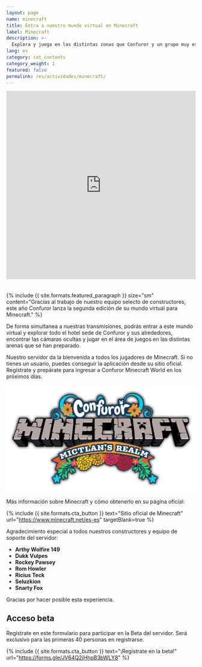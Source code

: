 ```yaml
---
layout: page
name: minecraft
title: Entra a nuestro mundo virtual en Minecraft
label: Minecraft
description: >-
  Explora y juega en las distintas zonas que Confuror y un grupo muy especial de constructores han preparado para ti.
lang: es
category: cat_contents
category_weight: 1
featured: false
permalink: /es/actividades/minecraft/
---
```


<div class="container-overflow">
<iframe src="https://www.youtube.com/embed/NjbxWDL9G4g" frameborder="0" allow="accelerometer; autoplay; clipboard-write; encrypted-media; gyroscope; picture-in-picture" allowfullscreen style="width: 100%; height: 500px;"></iframe>
</div>
<br>

{%
  include {{ site.formats.featured_paragraph }}
  size="sm"
  content="Gracias al trabajo de nuestro equipo selecto de constructores, este año Confuror lanza la segunda edición de su mundo virtual para Minecraft."
%}

De forma simultanea a nuestras transmisiones, podrás entrar a este mundo virtual y explorar todo el hotel sede de Confuror y sus alrededores, encontrar las cámaras ocultas y jugar en el área de juegos en las distintas arenas que se han preparado.

Nuestro servidor da la bienvenida a todos los jugadores de Minecraft. Si no tienes un usuario, puedes conseguir la aplicación desde su sitio oficial. Regístrate y prepárate para ingresar a Confuror Minecraft World en los próximos días.

<div class="container" style="text-align: center;">
  <img class="img-fluid" src="/assets/images/minecraft_confuror_mictlan.png" alt="Confuror Minecraft World" style="margin: auto">
</div>

Más información sobre Minecraft y cómo obtenerlo en su página oficial:

{%
  include {{ site.formats.cta_button }}
  text="Sitio oficial de Minecraft"
  url="https://www.minecraft.net/es-es"
  targetBlank=true
%}

Agradecimiento especial a todos nuestros constructores y equipo de soporte del servidor:

- **Arthy Wolfire 149**
- **Dukk Vulpes**
- **Rockey Pawsey**
- **Rom Howler**
- **Ricius Teck**
- **Seluzkion**
- **Snarty Fox**

Gracias por hacer posible esta experiencia.

## Acceso beta

Regístrate en este formulario para participar en la Beta del servidor. Será exclusivo para las primeras 40 personas en registrarse.

{%
  include {{ site.formats.cta_button }}
  text="¡Regístrate en la beta!"
  url="https://forms.gle/JV64Q2jHhpB3bWLY8"
%}

<!--
## Requisitos de conexión

- Lanucher Premium o no Premium
- Minecraft Java: 1.16.4
- Ingresar a la opción multijugador
- Agregar el servidor **minecraft-tails.confuror.com**
- O el servidor espejo **minecraft-belly.confuror.com**

¡Y listo! Deberás poder acceder. Una vez dentro sigue la instrucciones del chat de Minecraft.

Para información más detallada, consulten el video que nos manda nuestro amigo Snarty Fox

<div class="container-overflow">
<iframe src="https://www.youtube.com/embed/eM5BlvlMSfo" frameborder="0" allow="accelerometer; autoplay; clipboard-write; encrypted-media; gyroscope; picture-in-picture" allowfullscreen style="width: 100%; height: 500px;"></iframe>
</div>
<br>
-->